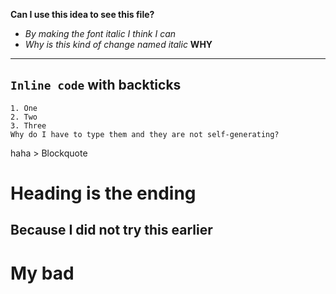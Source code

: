 **Can I use this idea to see this file?**
* *By making the font italic I think I can*
* *Why is this kind of change named italic* **WHY**
---
`Inline code` with backticks
---
```
1. One
2. Two
3. Three
Why do I have to type them and they are not self-generating?
```
haha > Blockquote
# Heading is the ending
## Because I did not try this earlier
# My bad
